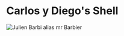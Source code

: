 # Carlos y Diego's Shell

![Julien Barbi alias mr Barbier](https://s3.amazonaws.com/intranet-projects-files/holbertonschool-low_level_programming/235/shell.jpeg)

